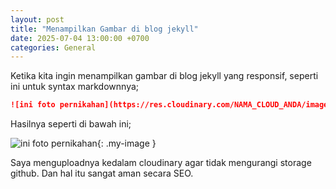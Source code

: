 ```yaml
---
layout: post
title: "Menampilkan Gambar di blog jekyll"
date: 2025-07-04 13:00:00 +0700
categories: General
---
```


Ketika kita ingin menampilkan gambar di blog jekyll yang responsif, seperti ini  untuk syntax markdownnya;

```markdown
![ini foto pernikahan](https://res.cloudinary.com/NAMA_CLOUD_ANDA/image/upload//vXXXXXXXXX/nama_file_gambar.jpg){: .my-image }
```

Hasilnya seperti di bawah ini;

![ini foto pernikahan](https://res.cloudinary.com/dul9bmqpf/image/upload/v1751615363/1719652900405_bczkdf.jpg){: .my-image }

Saya menguploadnya kedalam cloudinary agar tidak mengurangi storage github. Dan hal itu sangat aman secara SEO.